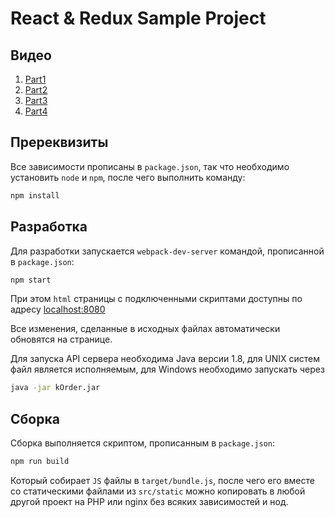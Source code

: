 React & Redux Sample Project
===========================

Видео
------

1. [Part1](https://www.youtube.com/watch?v=Emu0bzUBKxQ)
2. [Part2](https://www.youtube.com/watch?v=kai_6SEwi8w)
3. [Part3](https://www.youtube.com/watch?v=_eyHUJIHJkw)
4. [Part4](https://www.youtube.com/watch?v=Zn4hln5a7jU)

Пререквизиты
------------
Все зависимости прописаны в `package.json`, так что необходимо установить
`node` и `npm`, после чего выполнить команду:

```bash
npm install
```

Разработка
---------
Для разработки запускается `webpack-dev-server` командой, прописанной
в `package.json`:

```bash
npm start
```

При этом `html` страницы с подключенными скриптами доступны по
адресу [localhost:8080](http://localhost:8080)

Все изменения, сделанные в исходных файлах автоматически обновятся на
странице.

Для запуска API сервера необходима Java версии 1.8, для UNIX
систем файл является исполняемым, для Windows необходимо запускать через

```bash
java -jar kOrder.jar
```

Сборка
------
Сборка выполняется скриптом, прописанным в `package.json`:

```bash
npm run build
```

Который собирает `JS` файлы в `target/bundle.js`, после чего его вместе со
статическими файлами из `src/static` можно копировать в любой другой проект
на PHP или nginx без всяких зависимостей и нод.
